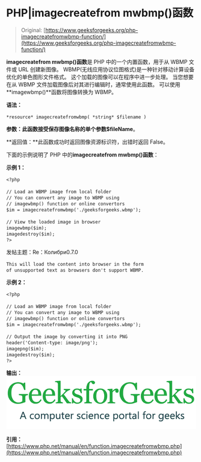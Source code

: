 # PHP|imagecreatefrom mwbmp()函数

> Original: [https://www.geeksforgeeks.org/php-imagecreatefromwbmp-function/](https://www.geeksforgeeks.org/php-imagecreatefromwbmp-function/)

**imagecreatefrom mwbmp()函数**是 PHP 中的一个内置函数，用于从 WBMP 文件或 URL 创建新图像。 WBMP(无线应用协议位图格式)是一种针对移动计算设备优化的单色图形文件格式。 这个加载的图像可以在程序中进一步处理。 当您想要在从 WBMP 文件加载图像后对其进行编辑时，通常使用此函数。 可以使用**imagewbmp()**函数将图像转换为 WBMP。

**语法：**

```
*resource* imagecreatefromwbmp( *string* $filename )
```

**参数：**此函数接受保存图像名称的单个参数**$fileName**。

**返回值：**此函数成功时返回图像资源标识符，出错时返回 False。

下面的示例说明了 PHP 中的**imagecreatefrom mwbmp()函数**：

**示例 1：**

```
<?php

// Load an WBMP image from local folder
// You can convert any image to WBMP using
// imagewbmp() function or online convertors
$im = imagecreatefromwbmp('./geeksforgeeks.wbmp');

// View the loaded image in browser
imagewbmp($im);
imagedestroy($im);
?>
```

发帖主题：Re：Колибри0.7.0

```
This will load the content into browser in the form 
of unsupported text as browsers don't support WBMP.
```

**示例 2：**

```
<?php

// Load an WBMP image from local folder
// You can convert any image to WBMP using
// imagewbmp() function or online convertors
$im = imagecreatefromwbmp('./geeksforgeeks.wbmp');

// Output the image by converting it into PNG
header('Content-type: image/png');
imagepng($im);
imagedestroy($im);
?>
```

**输出：**
![](img/07c99ec29e7a50fc3ea91a9d4a8d2f31.png)

**引用：**[https://www.php.net/manual/en/function.imagecreatefromwbmp.php](https://www.php.net/manual/en/function.imagecreatefromwbmp.php)